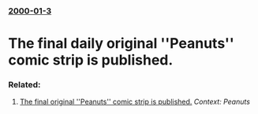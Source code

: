 ### [2000-01-3](/news/2000/01/3/index.md)

# The final daily original ''Peanuts'' comic strip is published.




### Related:

1. [ The final original ''Peanuts'' comic strip is published.](/news/2000/02/13/the-final-original-peanuts-comic-strip-is-published.md) _Context: Peanuts_
